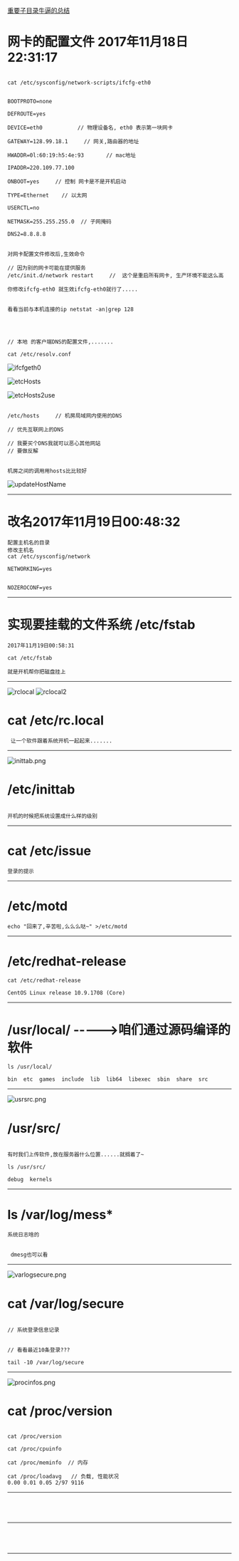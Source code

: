 
[重要子目录牛逼的总结](http://yangrong.blog.51cto.com/6945369/1288072)



# 网卡的配置文件 2017年11月18日22:31:17

```

cat /etc/sysconfig/network-scripts/ifcfg-eth0


BOOTPROTO=none

DEFROUTE=yes

DEVICE=eth0           // 物理设备名, eth0 表示第一块网卡

GATEWAY=128.99.18.1     // 网关,路由器的地址

HWADDR=0l:60:19:h5:4e:93       // mac地址

IPADDR=220.109.77.100

ONBOOT=yes     // 控制 网卡是不是开机启动

TYPE=Ethernet    // 以太网

USERCTL=no

NETMASK=255.255.255.0  // 子网掩码

DNS2=8.8.8.8
```



```

对网卡配置文件修改后,生效命令

// 因为别的网卡可能在提供服务
/etc/init.d/network restart     //  这个是重启所有网卡, 生产环境不能这么高

你修改ifcfg-eth0 就生效ifcfg-eth0就行了.....


```


```
看看当前与本机连接的ip netstat -an|grep 128 



```



```

// 本地 的客户端DNS的配置文件,.......

cat /etc/resolv.conf

```

![ifcfgeth0](ifcfgeth0.png)



![etcHosts](etcHosts.png)


![etcHosts2use](etcHosts2use.png)

```

/etc/hosts     // 机房局域网内使用的DNS

// 优先互联网上的DNS

// 我要买个DNS我就可以恶心其他网站
// 要做反解


机房之间的调用用hosts比比较好
```

![updateHostName](updateHostName.png)

------------------------------------------------------------------------------------
# 改名2017年11月19日00:48:32

```
配置主机名的目录
修改主机名
cat /etc/sysconfig/network

NETWORKING=yes


NOZEROCONF=yes

```



------------------------------------------------------------------------------------

# 实现要挂载的文件系统 /etc/fstab

```
2017年11月19日00:58:31

cat /etc/fstab

就是开机帮你把磁盘挂上

```

------------------------------------------------------------------------------------
![rclocal](rclocal.png)
![rclocal2](rclocal2.png)
# cat /etc/rc.local         

```
 让一个软件跟着系统开机一起起来.......

```


------------------------------------------------------------------------------------
![inittab.png](inittab.png)
# /etc/inittab

```

开机的时候把系统设置成什么样的级别
```

------------------------------------------------------------------------------------
#  cat /etc/issue
```
登录的提示
```

------------------------------------------------------------------------------------
# /etc/motd
```
echo "回来了,辛苦啦,么么么哒~" >/etc/motd
```

------------------------------------------------------------------------------------
# /etc/redhat-release 

```
cat /etc/redhat-release 

CentOS Linux release 10.9.1708 (Core)
```


------------------------------------------------------------------------------------
#  /usr/local/   ----->咱们通过源码编译的软件

```
ls /usr/local/

bin  etc  games  include  lib  lib64  libexec  sbin  share  src

```

------------------------------------------------------------------------------------
![usrsrc.png](usrsrc.png)
#  /usr/src/

```

有时我们上传软件,放在服务器什么位置......就搁着了~

ls /usr/src/

debug  kernels

```


------------------------------------------------------------------------------------
# ls /var/log/mess*

```
系统日志啥的


 dmesg也可以看
```


------------------------------------------------------------------------------------
![varlogsecure.png](varlogsecure.png)
# cat /var/log/secure
```

// 系统登录信息记录


// 看看最近10条登录???

tail -10 /var/log/secure

```



------------------------------------------------------------------------------------
![procinfos.png](procinfos.png)
# cat /proc/version
```

cat /proc/version

cat /proc/cpuinfo

cat /proc/meminfo  // 内存

cat /proc/loadavg   // 负载, 性能状况
0.00 0.01 0.05 2/97 9116

```




------------------------------------------------------------------------------------
# 
```


```



------------------------------------------------------------------------------------
# 
```


```


------------------------------------------------------------------------------------
# 
```


```

